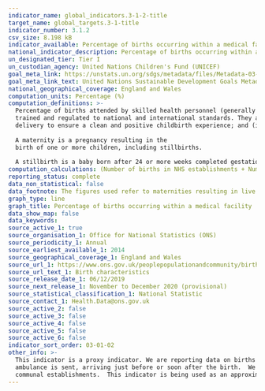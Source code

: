 ```yaml
---
indicator_name: global_indicators.3-1-2-title
target_name: global_targets.3-1-title
indicator_number: 3.1.2
csv_size: 8.198 kB
indicator_available: Percentage of births occurring within a medical facility
national_indicator_description: Percentage of births occurring within a medical facility, by age
un_designated_tier: Tier I
un_custodian_agency: United Nations Children's Fund (UNICEF)
goal_meta_link: https://unstats.un.org/sdgs/metadata/files/Metadata-03-01-02.pdf
goal_meta_link_text: United Nations Sustainable Development Goals Metadata (PDF 374 KB)
national_geographical_coverage: England and Wales
computation_units: Percentage (%)
computation_definitions: >-
  Percentage of births attended by skilled health personnel (generally doctors, nurses or midwives) is the percentage of childbirths attended by professional health personnel. According to the revised definition these are competent maternal and newborn health (MNH) professionals educated,
  trained and regulated to national and international standards. They are competent to - (i) provide and promote evidence-based, human-rights based, quality, socio-culturally sensitive and dignified care to women and newborns; (ii) facilitate physiological processes during labour and
  delivery to ensure a clean and positive childbirth experience; and (iii) identify and manage or refer women and/or newborns with complications.Traditional birth attendants, even if they receive a short training course, are not included.
  
  A maternity is a pregnancy resulting in the
  birth of one or more children, including stillbirths. 
  
  A stillbirth is a baby born after 24 or more weeks completed gestation and which did not, at any time, breathe or show signs of life.
computation_calculations: (Number of births in NHS establishments + Number of births in Non-NHS establishments) / Total number of births * 100
reporting_status: complete
data_non_statistical: false
data_footnote: The figures used refer to maternities resulting in live births and/or stillbirths.
graph_type: line
graph_title: Percentage of births occurring within a medical facility
data_show_map: false
data_keywords:  
source_active_1: true
source_organisation_1: Office for National Statistics (ONS)
source_periodicity_1: Annual
source_earliest_available_1: 2014
source_geographical_coverage_1: England and Wales
source_url_1: https://www.ons.gov.uk/peoplepopulationandcommunity/birthsdeathsandmarriages/livebirths/datasets/birthcharacteristicsinenglandandwales
source_url_text_1: Birth characteristics
source_release_date_1: 06/12/2019
source_next_release_1: November to December 2020 (provisional)
source_statistical_classification_1: National Statistic
source_contact_1: Health.Data@ons.gov.uk
source_active_2: false
source_active_3: false
source_active_4: false
source_active_5: false
source_active_6: false
indicator_sort_order: 03-01-02
other_info: >-
  This indicator is a proxy indicator. We are reporting data on births occurring within medical facilities and have not included home births. Home births will on many occasions have a skilled health professional present. There will be some home births which occur without a midwife but an
  ambulance is sent, arriving just before or soon after the birth.  We have included data from NHS medical facilities - (generally) hospitals, maternity units and maternity wings and non-NHS medical facilities including - private maternity units, military hospitals, private hospitals and
  communal establishments.  This indicator is being used as an approximation of the UN SDG Indicator. Where possible, we will work to identify or develop UK data to meet the global indicator specification. This indicator has been identified in collaboration with topic experts.
---
```


